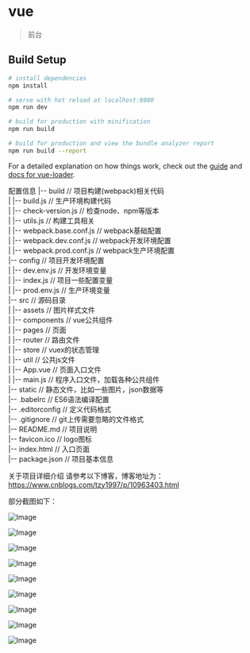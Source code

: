 # vue

>前台

## Build Setup

``` bash
# install dependencies
npm install

# serve with hot reload at localhost:8080
npm run dev

# build for production with minification
npm run build

# build for production and view the bundle analyzer report
npm run build --report
```

For a detailed explanation on how things work, check out the [guide](http://vuejs-templates.github.io/webpack/) and [docs for vue-loader](http://vuejs.github.io/vue-loader).

配置信息
|-- build       // 项目构建(webpack)相关代码  
| |-- build.js              // 生产环境构建代码  
| |-- check-version.js      // 检查node、npm等版本  
| |-- utils.js              // 构建工具相关  
| |-- webpack.base.conf.js  // webpack基础配置  
| |-- webpack.dev.conf.js   // webpack开发环境配置  
| |-- webpack.prod.conf.js  // webpack生产环境配置  
|-- config    // 项目开发环境配置  
| |-- dev.env.js            // 开发环境变量  
| |-- index.js              // 项目一些配置变量  
| |-- prod.env.js           // 生产环境变量  
|-- src // 源码目录  
| |-- assets                // 图片样式文件  
| |-- components            // vue公共组件  
| |-- pages                 // 页面  
| |-- router                // 路由文件  
| |-- store                 // vuex的状态管理  
| |-- util                  // 公共js文件  
| |-- App.vue               // 页面入口文件  
| |-- main.js               // 程序入口文件，加载各种公共组件  
|-- static                  // 静态文件，比如一些图片，json数据等  
|-- .babelrc                // ES6语法编译配置  
|-- .editorconfig           // 定义代码格式  
|-- .gitignore              // git上传需要忽略的文件格式  
|-- README.md               // 项目说明  
|-- favicon.ico             // logo图标  
|-- index.html              // 入口页面  
|-- package.json            // 项目基本信息  


关于项目详细介绍   请参考以下博客，博客地址为：https://www.cnblogs.com/tzy1997/p/10963403.html

部分截图如下：


![Image](https://github.com/tzy13755126023/309-Client/blob/master/images/login-Client.png)

![Image](https://github.com/tzy13755126023/309-Client/blob/master/images/register-Client.png)

![Image](https://github.com/tzy13755126023/309-Client/blob/master/images/mine-Client.png)

![Image](https://github.com/tzy13755126023/309-Client/blob/master/images/client5.png)

![Image](https://github.com/tzy13755126023/309-Client/blob/master/images/我的收藏.png)

![Image](https://github.com/tzy13755126023/309-Client/blob/master/images/client1.jpg)

![Image](https://github.com/tzy13755126023/309-Client/blob/master/images/client2.png)

![Image](https://github.com/tzy13755126023/309-Client/blob/master/images/client3.jpg)

![Image](https://github.com/tzy13755126023/309-Client/blob/master/images/client4.png)

